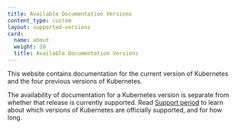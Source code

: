 ```yaml
---
title: Available Documentation Versions
content_type: custom
layout: supported-versions
card:
  name: about
  weight: 10
  title: Available Documentation Versions
---
```



This website contains documentation for the current version of Kubernetes
and the four previous versions of Kubernetes.

The availability of documentation for a Kubernetes version is separate from whether
that release is currently supported.
Read [Support period](/releases/patch-releases/#support-period) to learn about
which versions of Kubernetes are officially supported, and for how long.
